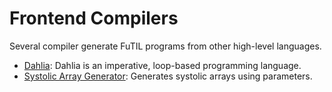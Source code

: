 # Frontend Compilers

Several compiler generate FuTIL programs from other high-level languages.

- [Dahlia](./dahlia.md): Dahlia is an imperative, loop-based programming language.
- [Systolic Array Generator](./systolic-array.md): Generates systolic arrays using parameters.

